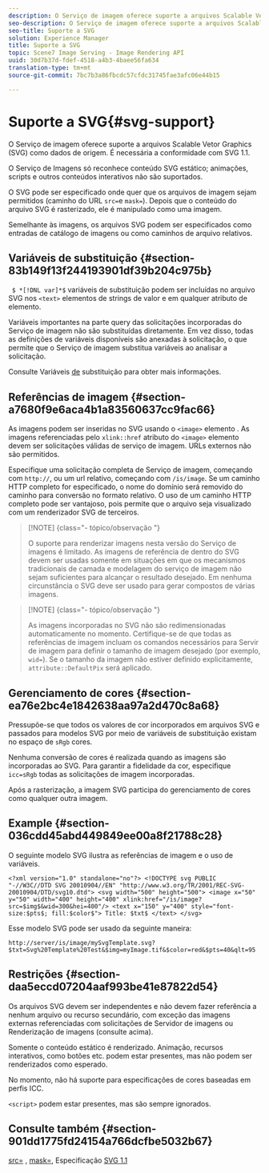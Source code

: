 ```yaml
---
description: O Serviço de imagem oferece suporte a arquivos Scalable Vetor Graphics (SVG) como dados de origem. É necessária a conformidade com SVG 1.1.
seo-description: O Serviço de imagem oferece suporte a arquivos Scalable Vetor Graphics (SVG) como dados de origem. É necessária a conformidade com SVG 1.1.
seo-title: Suporte a SVG
solution: Experience Manager
title: Suporte a SVG
topic: Scene7 Image Serving - Image Rendering API
uuid: 30d7b37d-fdef-4518-a4b3-4baee56fa634
translation-type: tm+mt
source-git-commit: 7bc7b3a86fbcdc57cfdc31745fae3afc06e44b15

---
```



# Suporte a SVG{#svg-support}

O Serviço de imagem oferece suporte a arquivos Scalable Vetor Graphics (SVG) como dados de origem. É necessária a conformidade com SVG 1.1.

O Serviço de Imagens só reconhece conteúdo SVG estático; animações, scripts e outros conteúdos interativos não são suportados.

O SVG pode ser especificado onde quer que os arquivos de imagem sejam permitidos (caminho do URL `src=`e `mask=`). Depois que o conteúdo do arquivo SVG é rasterizado, ele é manipulado como uma imagem.

Semelhante às imagens, os arquivos SVG podem ser especificados como entradas de catálogo de imagens ou como caminhos de arquivo relativos.

## Variáveis de substituição {#section-83b149f13f244193901df39b204c975b}

` $ *[!DNL var]*$` variáveis de substituição podem ser incluídas no arquivo SVG nos `<text>` elementos de strings de valor e em qualquer atributo de elemento.

Variáveis importantes na parte query das solicitações incorporadas do Serviço de imagem não são substituídas diretamente. Em vez disso, todas as definições de variáveis disponíveis são anexadas à solicitação, o que permite que o Serviço de imagem substitua variáveis ao analisar a solicitação.

Consulte Variáveis [de](../../../../../is-api/http-ref/image-serving-api-ref/c-http-protocol-reference/c-syntax-and-features/r-is-http-substitution-variables.md#reference-90dc01aba44940e4acdd0c6476e7aa5a) substituição para obter mais informações.

## Referências de imagem {#section-a7680f9e6aca4b1a83560637cc9fac66}

As imagens podem ser inseridas no SVG usando o `<image>` elemento . As imagens referenciadas pelo `xlink::href` atributo do `<image>` elemento devem ser solicitações válidas de serviço de imagem. URLs externos não são permitidos.

Especifique uma solicitação completa de Serviço de imagem, começando com `http://`, ou um url relativo, começando com `/is/image`. Se um caminho HTTP completo for especificado, o nome do domínio será removido do caminho para conversão no formato relativo. O uso de um caminho HTTP completo pode ser vantajoso, pois permite que o arquivo seja visualizado com um renderizador SVG de terceiros.

>[!NOTE] {class=&quot;- tópico/observação &quot;}
>
>O suporte para renderizar imagens nesta versão do Serviço de imagens é limitado. As imagens de referência de dentro do SVG devem ser usadas somente em situações em que os mecanismos tradicionais de camada e modelagem do serviço de imagem não sejam suficientes para alcançar o resultado desejado. Em nenhuma circunstância o SVG deve ser usado para gerar compostos de várias imagens.

>[!NOTE] {class=&quot;- tópico/observação &quot;}
>
>As imagens incorporadas no SVG não são redimensionadas automaticamente no momento. Certifique-se de que todas as referências de imagem incluam os comandos necessários para Servir de imagem para definir o tamanho de imagem desejado (por exemplo, `wid=`). Se o tamanho da imagem não estiver definido explicitamente, `attribute::DefaultPix` será aplicado.

## Gerenciamento de cores {#section-ea76e2bc4e1842638aa97a2d470c8a68}

Pressupõe-se que todos os valores de cor incorporados em arquivos SVG e passados para modelos SVG por meio de variáveis de substituição existam no espaço de `sRgb` cores.

Nenhuma conversão de cores é realizada quando as imagens são incorporadas ao SVG. Para garantir a fidelidade da cor, especifique `icc=sRgb` todas as solicitações de imagem incorporadas.

Após a rasterização, a imagem SVG participa do gerenciamento de cores como qualquer outra imagem.

## Example {#section-036cdd45abd449849ee00a8f21788c28}

O seguinte modelo SVG ilustra as referências de imagem e o uso de variáveis.

`<?xml version="1.0" standalone="no"?> <!DOCTYPE svg PUBLIC "-//W3C//DTD SVG 20010904//EN" "http://www.w3.org/TR/2001/REC-SVG-20010904/DTD/svg10.dtd"> <svg width="500" height="500"> <image x="50" y="50" width="400" height="400" xlink:href="/is/image?src=$img$&wid=300&hei=400"/> <text x="150" y="400" style="font-size:$pts$; fill:$color$"> Title: $txt$ </text> </svg>`

Esse modelo SVG pode ser usado da seguinte maneira:

`http://server/is/image/mySvgTemplate.svg?$txt=Svg%20Template%20Test&$img=myImage.tif&$color=red&$pts=40&qlt=95`

## Restrições {#section-daa5eccd07204aaf993be41e87822d54}

Os arquivos SVG devem ser independentes e não devem fazer referência a nenhum arquivo ou recurso secundário, com exceção das imagens externas referenciadas com solicitações de Servidor de imagens ou Renderização de imagens (consulte acima).

Somente o conteúdo estático é renderizado. Animação, recursos interativos, como botões etc. podem estar presentes, mas não podem ser renderizados como esperado.

No momento, não há suporte para especificações de cores baseadas em perfis ICC.

`<script>` podem estar presentes, mas são sempre ignorados.

## Consulte também {#section-901dd1775fd24154a766dcfbe5032b67}

[src=](../../../../../is-api/http-ref/image-serving-api-ref/c-http-protocol-reference/c-command-reference/r-src.md#reference-f6506637778c4c69bf106a7924a91ab1) , [mask=](../../../../../is-api/http-ref/image-serving-api-ref/c-http-protocol-reference/c-command-reference/r-mask.md#reference-922254e027404fb890b850e2723ee06e), Especificação [SVG 1.1](http://www.w3.org/TR/SVG11/)

